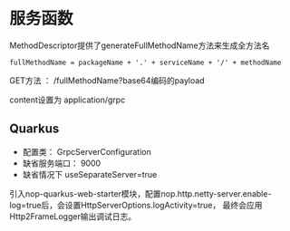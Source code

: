 # 服务函数
MethodDescriptor提供了generateFullMethodName方法来生成全方法名

````
fullMethodName = packageName + '.' + serviceName + '/' + methodName
````

GET方法 ： /fullMethodName?base64编码的payload

content设置为 application/grpc


## Quarkus

* 配置类： GrpcServerConfiguration
* 缺省服务端口： 9000
* 缺省情况下 useSeparateServer=true

引入nop-quarkus-web-starter模块，配置nop.http.netty-server.enable-log=true后，会设置HttpServerOptions.logActivity=true，
最终会应用Http2FrameLogger输出调试日志。

